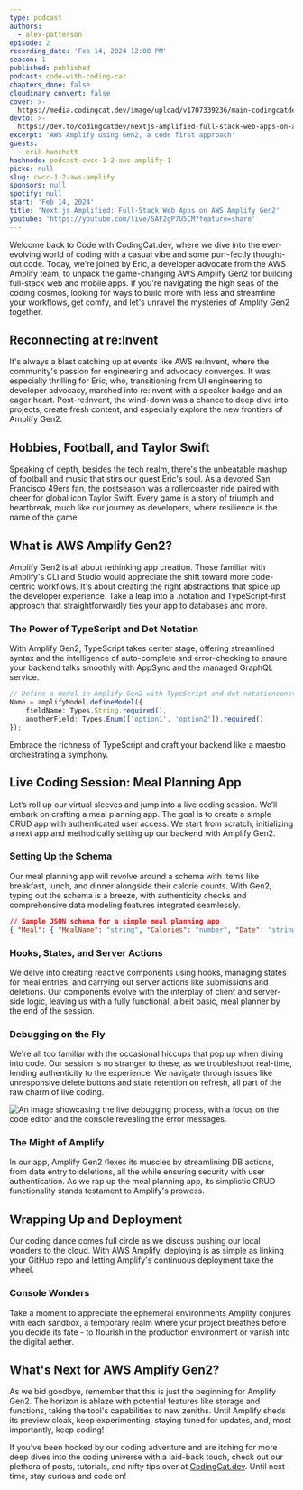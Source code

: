 ```yaml
---
type: podcast
authors:
  - alex-patterson
episode: 2
recording_date: 'Feb 14, 2024 12:00 PM'
season: 1
published: published
podcast: code-with-coding-cat
chapters_done: false
cloudinary_convert: false
cover: >-
  https://media.codingcat.dev/image/upload/v1707339236/main-codingcatdev-photo/2024-2-14-amplify-gen2.png
devto: >-
  https://dev.to/codingcatdev/nextjs-amplified-full-stack-web-apps-on-aws-amplify-gen2-191f
excerpt: 'AWS Amplify using Gen2, a code first approach'
guests:
  - erik-hanchett
hashnode: podcast-cwcc-1-2-aws-amplify-1
picks: null
slug: cwcc-1-2-aws-amplify
sponsors: null
spotify: null
start: 'Feb 14, 2024'
title: 'Next.js Amplified: Full-Stack Web Apps on AWS Amplify Gen2'
youtube: 'https://youtube.com/live/SAF2gP7U5CM?feature=share'
---
```


<script>
  import OpenIn from '$lib/components/content/OpenIn.svelte'
</script>

<OpenIn url="https://github.com/CodingCatDev/amplify-gen2-nextjs-code-with-codingcatdev"  />

Welcome back to Code with CodingCat.dev, where we dive into the ever-evolving world of coding with a casual vibe and some purr-fectly thought-out code. Today, we're joined by Eric, a developer advocate from the AWS Amplify team, to unpack the game-changing AWS Amplify Gen2 for building full-stack web and mobile apps. If you're navigating the high seas of the coding cosmos, looking for ways to build more with less and streamline your workflows, get comfy, and let's unravel the mysteries of Amplify Gen2 together.

## Reconnecting at re:Invent

It's always a blast catching up at events like AWS re:Invent, where the community's passion for engineering and advocacy converges. It was especially thrilling for Eric, who, transitioning from UI engineering to developer advocacy, marched into re:Invent with a speaker badge and an eager heart. Post-re:Invent, the wind-down was a chance to deep dive into projects, create fresh content, and especially explore the new frontiers of Amplify Gen2.

## Hobbies, Football, and Taylor Swift

Speaking of depth, besides the tech realm, there's the unbeatable mashup of football and music that stirs our guest Eric's soul. As a devoted San Francisco 49ers fan, the postseason was a rollercoaster ride paired with cheer for global icon Taylor Swift. Every game is a story of triumph and heartbreak, much like our journey as developers, where resilience is the name of the game.

## What is AWS Amplify Gen2?

Amplify Gen2 is all about rethinking app creation. Those familiar with Amplify's CLI and Studio would appreciate the shift toward more code-centric workflows. It's about creating the right abstractions that spice up the developer experience. Take a leap into a .notation and TypeScript-first approach that straightforwardly ties your app to databases and more.

### The Power of TypeScript and Dot Notation

With Amplify Gen2, TypeScript takes center stage, offering streamlined syntax and the intelligence of auto-complete and error-checking to ensure your backend talks smoothly with AppSync and the managed GraphQL service.

```typescript
// Define a model in Amplify Gen2 with TypeScript and dot notationconst model
Name = amplifyModel.defineModel({
	fieldName: Types.String.required(),
	anotherField: Types.Enum(['option1', 'option2']).required()
});
```

Embrace the richness of TypeScript and craft your backend like a maestro orchestrating a symphony.

## Live Coding Session: Meal Planning App

Let’s roll up our virtual sleeves and jump into a live coding session. We’ll embark on crafting a meal planning app. The goal is to create a simple CRUD app with authenticated user access. We start from scratch, initializing a next app and methodically setting up our backend with Amplify Gen2.

### Setting Up the Schema

Our meal planning app will revolve around a schema with items like breakfast, lunch, and dinner alongside their calorie counts. With Gen2, typing out the schema is a breeze, with authenticity checks and comprehensive data modeling features integrated seamlessly.

```json
// Sample JSON schema for a simple meal planning app
{ "Meal": { "MealName": "string", "Calories": "number", "Date": "string" } }
```

### Hooks, States, and Server Actions

We delve into creating reactive components using hooks, managing states for meal entries, and carrying out server actions like submissions and deletions. Our components evolve with the interplay of client and server-side logic, leaving us with a fully functional, albeit basic, meal planner by the end of the session.

### Debugging on the Fly

We're all too familiar with the occasional hiccups that pop up when diving into code. Our session is no stranger to these, as we troubleshoot real-time, lending authenticity to the experience. We navigate through issues like unresponsive delete buttons and state retention on refresh, all part of the raw charm of live coding.

![An image showcasing the live debugging process, with a focus on the code editor and the console revealing the error messages.](https://media.codingcat.dev/image/upload/v1709762335/main-codingcatdev-photo/3QAnMKyWNPuCC6pA4Gvq-4371.67.png)

### The Might of Amplify

In our app, Amplify Gen2 flexes its muscles by streamlining DB actions, from data entry to deletions, all the while ensuring security with user authentication. As we rap up the meal planning app, its simplistic CRUD functionality stands testament to Amplify's prowess.

## Wrapping Up and Deployment

Our coding dance comes full circle as we discuss pushing our local wonders to the cloud. With AWS Amplify, deploying is as simple as linking your GitHub repo and letting Amplify's continuous deployment take the wheel.

### Console Wonders

Take a moment to appreciate the ephemeral environments Amplify conjures with each sandbox, a temporary realm where your project breathes before you decide its fate - to flourish in the production environment or vanish into the digital aether.

## What's Next for AWS Amplify Gen2?

As we bid goodbye, remember that this is just the beginning for Amplify Gen2. The horizon is ablaze with potential features like storage and functions, taking the tool's capabilities to new zeniths. Until Amplify sheds its preview cloak, keep experimenting, staying tuned for updates, and, most importantly, keep coding!

If you've been hooked by our coding adventure and are itching for more deep dives into the coding universe with a laid-back touch, check out our plethora of posts, tutorials, and nifty tips over at [CodingCat.dev](http://codingcat.dev). Until next time, stay curious and code on!
